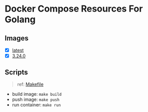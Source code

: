 # Docker Compose Resources For Golang

## Images

- [x] [latest](./latest/Dockerfile)
- [x] [3.24.0](./3.24.0/Dockerfile)

## Scripts

>ref: [Makefile](./Makefile)

- build image: `make build`
- push image: `make push`
- run container: `make run`
